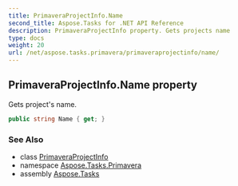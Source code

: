 ```yaml
---
title: PrimaveraProjectInfo.Name
second_title: Aspose.Tasks for .NET API Reference
description: PrimaveraProjectInfo property. Gets projects name
type: docs
weight: 20
url: /net/aspose.tasks.primavera/primaveraprojectinfo/name/
---
```

## PrimaveraProjectInfo.Name property

Gets project's name.

```csharp
public string Name { get; }
```

### See Also

* class [PrimaveraProjectInfo](../)
* namespace [Aspose.Tasks.Primavera](../../primaveraprojectinfo/)
* assembly [Aspose.Tasks](../../../)


